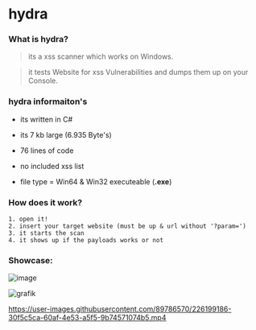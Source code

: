 # hydra

### What is hydra?
> its a xss scanner which works on Windows.

> it tests Website for xss Vulnerabilities and dumps them up on your Console.


### hydra informaiton's

+ its written in C#

+ its 7 kb large (6.935 Byte's)

+ 76 lines of code

+ no included xss list

+ file type = Win64 & Win32 executeable (**.exe**)


### How does it work?
```
1. open it!
2. insert your target website (must be up & url without '?param=')
3. it starts the scan
4. it shows up if the payloads works or not
```
### Showcase:
![image](https://github.com/ASMRoyal/hydra/assets/89786570/19c353e4-6a43-40b9-a11a-8ad9544b01fb)

![grafik](https://user-images.githubusercontent.com/89786570/209467052-5f774fc6-7167-4995-b307-615f68671920.png)

https://user-images.githubusercontent.com/89786570/226199186-30f5c5ca-60af-4e53-a5f5-9b74571074b5.mp4

